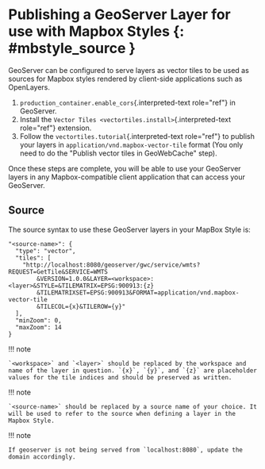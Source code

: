# Publishing a GeoServer Layer for use with Mapbox Styles {: #mbstyle_source }

GeoServer can be configured to serve layers as vector tiles to be used as sources for Mapbox styles rendered by client-side applications such as OpenLayers.

1.  `production_container.enable_cors`{.interpreted-text role="ref"} in GeoServer.
2.  Install the `Vector Tiles <vectortiles.install>`{.interpreted-text role="ref"} extension.
3.  Follow the `vectortiles.tutorial`{.interpreted-text role="ref"} to publish your layers in `application/vnd.mapbox-vector-tile` format (You only need to do the "Publish vector tiles in GeoWebCache" step).

Once these steps are complete, you will be able to use your GeoServer layers in any Mapbox-compatible client application that can access your GeoServer.

## Source

The source syntax to use these GeoServer layers in your MapBox Style is:

    "<source-name>": {
      "type": "vector",
      "tiles": [
        "http://localhost:8080/geoserver/gwc/service/wmts?REQUEST=GetTile&SERVICE=WMTS
            &VERSION=1.0.0&LAYER=<workspace>:<layer>&STYLE=&TILEMATRIX=EPSG:900913:{z}
            &TILEMATRIXSET=EPSG:900913&FORMAT=application/vnd.mapbox-vector-tile
            &TILECOL={x}&TILEROW={y}"
      ],
      "minZoom": 0,
      "maxZoom": 14
    }

!!! note

    `<workspace>` and `<layer>` should be replaced by the workspace and name of the layer in question. `{x}`, `{y}`, and `{z}` are placeholder values for the tile indices and should be preserved as written.

!!! note

    `<source-name>` should be replaced by a source name of your choice. It will be used to refer to the source when defining a layer in the Mapbox Style.

!!! note

    If geoserver is not being served from `localhost:8080`, update the domain accordingly.
